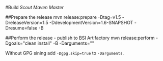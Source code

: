 #Build *Scout Maven Master*

##Prepare the release
  mvn release:prepare -Dtag=v1.5 -DreleaseVersion=1.5 -DdevelopmentVersion=1.6-SNAPSHOT -Dresume=false -B

##Perform the release - publish to BSI Artifactory
  mvn release:perform -Dgoals="clean install" -B -Darguments=""

Without GPG sining add `-Dgpg.skip=true` to `-Darguments`.
